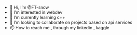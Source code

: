 - 👋 Hi, I’m @FT-snow
- 👀 I’m interested in webdev 
- 🌱 I’m currently learning c++
- 💞️ I’m looking to collaborate on projects based on api services 
- 📫 How to reach me , through my linkedin , kaggle

<!---
FT-snow/FT-snow is a ✨ special ✨ repository because its `README.md` (this file) appears on your GitHub profile.
You can click the Preview link to take a look at your changes.
--->
